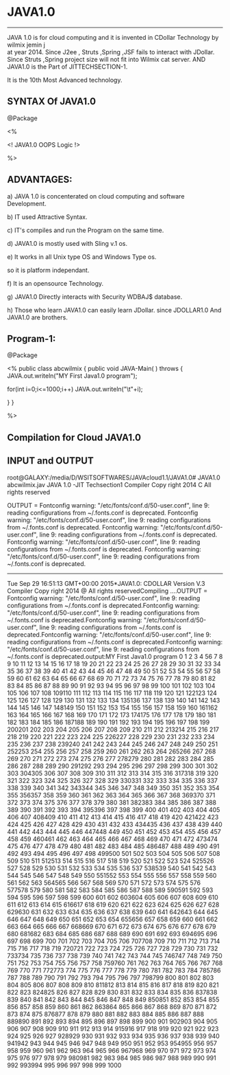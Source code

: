 # JAVA1.0
-----------

   JAVA 1.0   is  for  cloud computing  and  it   is    invented   in  CDollar Technology  by    wilmix  jemin  j  
   at  year  2014. Since   J2ee ,  Struts  ,Spring  ,JSF  fails   to interact  with  JDollar.  Since  Struts ,Spring  project size  will   not  fit  into  Wilmix  cat  server.  AND  JAVA1.0   is  the   Part  of  JITTECHSECTION-1.
 
 It   is   the   10th  Most  Advanced  technology.

 
 SYNTAX  Of  JAVA1.0
 -------------------
 
 
 <JAVA>

 @Package

 <%

 <!  JAVA1.0  OOPS  Logic  !>

%>

</JAVA>
 
 
 
 ADVANTAGES:
 ----------
 
 a)   JAVA  1.0  is  concenterated   on  cloud   computing  and  software  Development.
 
 
 b)  IT   used   Attractive   Syntax.
 
 c)  IT's  compiles  and  run    the   Program   on  the  same  time.
 
 
 d) JAVA1.0   is  mostly  used   with  Sling v.1  os.
 
 e)  It   works  in  all   Unix  type  OS   and   Windows  Type  os.
 
 so  it  is   platform  independant.
 
 f)  It  is  an opensource  Technology.
 
 g)  JAVA1.0   Directly  interacts  with  Security  WDBAJ$  database.
 
 h)   Those   who  learn   JAVA1.0   can  easily   learn  JDollar.
 since   JDOLLAR1.0   And  JAVA1.0   are  brothers.
 
 Program-1:
 ----------
 
 <JAVA>

 @Package

 <%
public  class  abcwilmix
{
public void  JAVA-Main( )  throws  <EXE>
{
JAVA.out.writeln("MY  First  Java1.0 program");

for(int  i=0;i<=1000;i++)
JAVA.out.writeln("\t"+i);

}
}

%>

</JAVA>
 
 
 
 Compilation   for  Cloud  JAVA1.0
 ---------------------------------
 
 INPUT  and  OUTPUT
 -----------------
 
root@GALAXY:/media/D/WSITSOFTWARES/JAVAcloud1.1/JAVA1.0# JAVA1.0 abcwilmix.jav
JAVA 1.0 -JIT Techsection1  Compiler Copy right  2014 C All  rights  reserved
                      
                      
OUTPUT = Fontconfig warning: "/etc/fonts/conf.d/50-user.conf", line 9: reading configurations from ~/.fonts.conf is deprecated.
Fontconfig warning: "/etc/fonts/conf.d/50-user.conf", line 9: reading configurations from ~/.fonts.conf is deprecated.
Fontconfig warning: "/etc/fonts/conf.d/50-user.conf", line 9: reading configurations from ~/.fonts.conf is deprecated.
Fontconfig warning: "/etc/fonts/conf.d/50-user.conf", line 9: reading configurations from ~/.fonts.conf is deprecated.
Fontconfig warning: "/etc/fonts/conf.d/50-user.conf", line 9: reading configurations from ~/.fonts.conf is deprecated.

*********************************************************************************************
Tue Sep 29 16:51:13 GMT+00:00 2015*JAVA1.0: CDOLLAR Version V.3  Compiler Copy right  2014 @ All  rights  reservedCompiling ....OUTPUT =  Fontconfig warning: "/etc/fonts/conf.d/50-user.conf", line 9: reading configurations from ~/.fonts.conf is deprecated.Fontconfig warning: "/etc/fonts/conf.d/50-user.conf", line 9: reading configurations from ~/.fonts.conf is deprecated.Fontconfig warning: "/etc/fonts/conf.d/50-user.conf", line 9: reading configurations from ~/.fonts.conf is deprecated.Fontconfig warning: "/etc/fonts/conf.d/50-user.conf", line 9: reading configurations from ~/.fonts.conf is deprecated.Fontconfig warning: "/etc/fonts/conf.d/50-user.conf", line 9: reading configurations from ~/.fonts.conf is deprecated.output:MY  First  Java1.0 program   0       1       2       3       4  56       7       8       9       10      11      12      13      14      15      16      17      18 19       20      21      22      23      24      25      26      27      28      29      30      31 32       33      34      35      36      37      38      39      40      41      42      43      44 45       46      47      48      49      50      51      52      53      54      55      56      57 58       59      60      61      62      63      64      65      66      67      68      69      70 71       72      73      74      75      76      77      78      79      80      81      82      83 84       85      86      87      88      89      90      91      92      93      94      95      96 97       98      99      100     101     102     103     104     105     106     107     108     109110      111     112     113     114     115     116     117     118     119     120     121     122123      124     125     126     127     128     129     130     131     132     133     134     135136      137     138     139     140     141     142     143     144     145     146     147     148149      150     151     152     153     154     155     156     157     158     159     160     161162      163     164     165     166     167     168     169     170     171     172     173     174175      176     177     178     179     180     181     182     183     184     185     186     187188      189     190     191     192     193     194     195     196     197     198     199     200201      202     203     204     205     206     207     208     209     210     211     212     213214      215     216     217     218     219     220     221     222     223     224     225     226227      228     229     230     231     232     233     234     235     236     237     238     239240      241     242     243     244     245     246     247     248     249     250     251     252253      254     255     256     257     258     259     260     261     262     263     264     265266      267     268     269     270     271     272     273     274     275     276     277     278279      280     281     282     283     284     285     286     287     288     289     290     291292      293     294     295     296     297     298     299     300     301     302     303     304305      306     307     308     309     310     311     312     313     314     315     316     317318      319     320     321     322     323     324     325     326     327     328     329     330331      332     333     334     335     336     337     338     339     340     341     342     343344      345     346     347     348     349     350     351     352     353     354     355     356357      358     359     360     361     362     363     364     365     366     367     368     369370      371     372     373     374     375     376     377     378     379     380     381     382383      384     385     386     387     388     389     390     391     392     393     394     395396      397     398     399     400     401     402     403     404     405     406     407     408409      410     411     412     413     414     415     416     417     418     419     420     421422      423     424     425     426     427     428     429     430     431     432     433     434435      436     437     438     439     440     441     442     443     444     445     446     447448      449     450     451     452     453     454     455     456     457     458     459     460461      462     463     464     465     466     467     468     469     470     471     472     473474      475     476     477     478     479     480     481     482     483     484     485     486487      488     489     490     491     492     493     494     495     496     497     498     499500      501     502     503     504     505     506     507     508     509     510     511     512513      514     515     516     517     518     519     520     521     522     523     524     525526      527     528     529     530     531     532     533     534     535     536     537     538539      540     541     542     543     544     545     546     547     548     549     550     551552      553     554     555     556     557     558     559     560     561     562     563     564565      566     567     568     569     570     571     572     573     574     575     576     577578      579     580     581     582     583     584     585     586     587     588     589     590591      592     593     594     595     596     597     598     599     600     601     602     603604      605     606     607     608     609     610     611     612     613     614     615     616617      618     619     620     621     622     623     624     625     626     627     628     629630      631     632     633     634     635     636     637     638     639     640     641     642643      644     645     646     647     648     649     650     651     652     653     654     655656      657     658     659     660     661     662     663     664     665     666     667     668669      670     671     672     673     674     675     676     677     678     679     680     681682      683     684     685     686     687     688     689     690     691     692     693     694695      696     697     698     699     700     701     702     703     704     705     706     707708      709     710     711     712     713     714     715     716     717     718     719     720721      722     723     724     725     726     727     728     729     730     731     732     733734      735     736     737     738     739     740     741     742     743     744     745     746747      748     749     750     751     752     753     754     755     756     757     758     759760      761     762     763     764     765     766     767     768     769     770     771     772773      774     775     776     777     778     779     780     781     782     783     784     785786      787     788     789     790     791     792     793     794     795     796     797     798799      800     801     802     803     804     805     806     807     808     809     810     811812      813     814     815     816     817     818     819     820     821     822     823     824825      826     827     828     829     830     831     832     833     834     835     836     837838      839     840     841     842     843     844     845     846     847     848     849     850851      852     853     854     855     856     857     858     859     860     861     862     863864      865     866     867     868     869     870     871     872     873     874     875     876877      878     879     880     881     882     883     884     885     886     887     888     889890      891     892     893     894     895     896     897     898     899     900     901     902903      904     905     906     907     908     909     910     911     912     913     914     915916      917     918     919     920     921     922     923     924     925     926     927     928929      930     931     932     933     934     935     936     937     938     939     940     941942      943     944     945     946     947     948     949     950     951     952     953     954955      956     957     958     959     960     961     962     963     964     965     966     967968      969     970     971     972     973     974     975     976     977     978     979     980981      982     983     984     985     986     987     988     989     990     991     992     993994      995     996     997     998     999     1000
